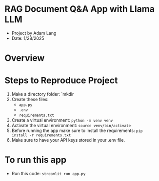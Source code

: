 # RAG Document Q&A App with Llama LLM
* Project by Adam Lang
* Date: 1/28/2025

# Overview


# Steps to Reproduce Project
1. Make a directory folder: `mkdir <NAME OF PROJECT>
2. Create these files:
   * `app.py`
   * `.env`
   * `requirements.txt`
3. Create a virtual environment: `python -m venv venv`
4. Activate the virtual environment: `source venv/bin/activate`
5. Before running the app make sure to install the requirements: `pip install -r requirements.txt`
6. Make sure to have your API keys stored in your .env file.


# To run this app
* Run this code: `streamlit run app.py`
